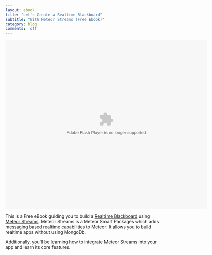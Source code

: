 ```yaml
---
layout: ebook
title: "Let's Create a Realtime Blackboard"
subtitle: "With Meteor Streams (Free Ebook)"
category: blog
comments: 'off'
---
```

<div style='width: 640px; height: 536px; margin: auto;'>
  <object id="wistia_video_embed" classid="clsid:D27CDB6E-AE6D-11cf-96B8-444553540000" style="display:inline-block;*display:inline;height:100%;margin:0;padding:0;position:relative;vertical-align:top;width:100%;zoom:1;" bgcolor="#000000">
    <param name="movie" value="http://embed-0.wistia.com/flash/embed_player_v2.0.swf?2013-07-03" />
    <param name="allowfullscreen" value="true" />
    <param name="allowscriptaccess" value="always" />
    <param name="wmode" value="opaque" />
    <param name="flashvars" value="autoLoad=false&amp;autoPlay=false&amp;banner=true&amp;controlsVisibleOnLoad=false&amp;customColor=636155&amp;endVideoBehavior=default&amp;hasLoaded=false&amp;hasPlayed=false&amp;hdUrl=&amp;mediaDuration=103&amp;playButtonVisible=true&amp;quality=md&amp;referrer=http%3A%2F%2Farunoda-susiripala.wistia.com%2Fmedias%2Fks55wy8aa5&amp;showAbout=true&amp;showVolume=true&amp;stillUrl=http%3A%2F%2Fembed-0.wistia.com%2Fdeliveries%2Fd8bf6eccc81d33ebfd0801e0da0974b6008673a9.jpg%3Fimage_crop_resized%3D640x539&amp;trackingTransmitInterval=10&amp;unbufferedSeek=true&amp;videoUrl=http%3A%2F%2Fembed-0.wistia.com%2Fdeliveries%2Fec2377b7b905fe24f4a83c354d87085ec1378a16.bin&amp;embedServiceURL=http%3A%2F%2Fdistillery.wistia.com%2Fx&amp;accountKey=wistia-production_internal_81563&amp;mediaID=wistia-production_3749611" />
    <embed src="http://embed-0.wistia.com/flash/embed_player_v2.0.swf?2013-07-03" name="wistia_video_embed" type="application/x-shockwave-flash" allowfullscreen="true" allowscriptaccess="always" wmode="opaque" flashvars="autoLoad=false&amp;autoPlay=false&amp;banner=true&amp;controlsVisibleOnLoad=false&amp;customColor=636155&amp;endVideoBehavior=default&amp;hasLoaded=false&amp;hasPlayed=false&amp;hdUrl=&amp;mediaDuration=103&amp;playButtonVisible=true&amp;quality=md&amp;referrer=http%3A%2F%2Farunoda-susiripala.wistia.com%2Fmedias%2Fks55wy8aa5&amp;showAbout=true&amp;showVolume=true&amp;stillUrl=http%3A%2F%2Fembed-0.wistia.com%2Fdeliveries%2Fd8bf6eccc81d33ebfd0801e0da0974b6008673a9.jpg%3Fimage_crop_resized%3D640x539&amp;trackingTransmitInterval=10&amp;unbufferedSeek=true&amp;videoUrl=http%3A%2F%2Fembed-0.wistia.com%2Fdeliveries%2Fec2377b7b905fe24f4a83c354d87085ec1378a16.bin&amp;embedServiceURL=http%3A%2F%2Fdistillery.wistia.com%2Fx&amp;accountKey=wistia-production_internal_81563&amp;mediaID=wistia-production_3749611" style="display:inline-block;*display:inline;height:100%;margin:0;padding:0;position:relative;vertical-align:top;width:100%;zoom:1;" bgcolor="#000000" />
  </object>
</div>

This is a Free eBook guiding you to build a [Realtime Blackboard](blackboard.meteorhacks.com/vutLGkeJuGEzsJa2f) using [Meteor Streams](http://meteorhacks.com/introducing-meteor-streams.html). Meteor Streams is a Meteor Smart Packages which adds messaging based realtime capabilities to Meteor. It allows you to build realtime apps without using MongoDb.

Additionally, you'll be learning how to integrate Meteor Streams into your app and learn its core features.